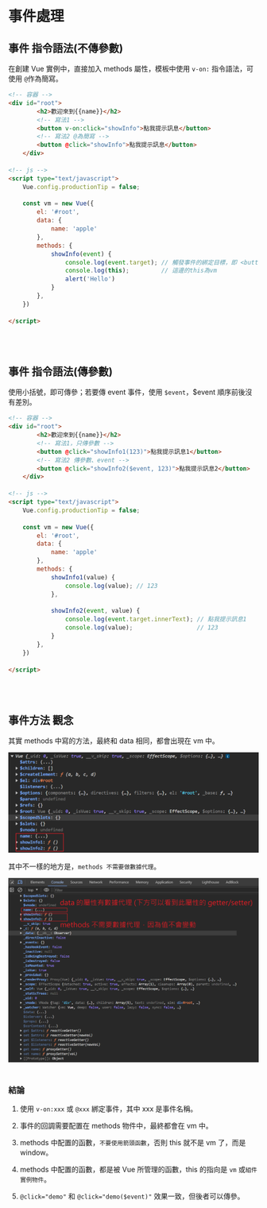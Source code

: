 # 事件處理

## 事件 指令語法(不傳參數)

在創建 Vue 實例中，直接加入 methods 屬性，模板中使用 `v-on:` 指令語法，可使用 `@`作為簡寫。

```html
<!-- 容器 -->
<div id="root">
        <h2>歡迎來到{{name}}</h2>
        <!-- 寫法1 -->
        <button v-on:click="showInfo">點我提示訊息</button>
        <!-- 寫法2 @為簡寫 -->
        <button @click="showInfo">點我提示訊息</button>
    </div>

<!-- js -->
<script type="text/javascript">
    Vue.config.productionTip = false;

    const vm = new Vue({
        el: '#root',
        data: {
            name: 'apple'
        },
        methods: {
            showInfo(event) {
                console.log(event.target); // 觸發事件的綁定目標，即 <button>點我提示訊息</button>
                console.log(this);         // 這邊的this為vm
                alert('Hello')
            }
        },
    })

</script>
```

<br/>

<br/>

## 事件 指令語法(傳參數)
使用小括號，即可傳參；若要傳 event 事件，使用 `$event`，$event 順序前後沒有差別。

```html
<!-- 容器 -->
<div id="root">
        <h2>歡迎來到{{name}}</h2>
        <!-- 寫法1，只傳參數 -->
        <button @click="showInfo1(123)">點我提示訊息1</button>
        <!-- 寫法2 傳參數、event -->
        <button @click="showInfo2($event, 123)">點我提示訊息2</button>
    </div>

<!-- js -->
<script type="text/javascript">
    Vue.config.productionTip = false;

    const vm = new Vue({
        el: '#root',
        data: {
            name: 'apple'
        },
        methods: {
            showInfo1(value) {
                console.log(value); // 123
            },

            showInfo2(event, value) {
                console.log(event.target.innerText); // 點我提示訊息1
                console.log(value);                  // 123
            }
        },
    })

</script>
```

<br/>

<br/>

## 事件方法 觀念

其實 methods 中寫的方法，最終和 data 相同，都會出現在 vm 中。

<img src='../../../_image/Snipaste_2024-02-28_01-22-56.png'>

<br/>

其中不一樣的地方是，`methods 不需要做數據代理`。

<img src='../../../_image/Snipaste_2024-02-28_01-21-09.png'>

<br/>

<br/>

### 結論
1. 使用 `v-on:xxx` 或 `@xxx` 綁定事件，其中 xxx 是事件名稱。

2. 事件的回調需要配置在 methods 物件中，最終都會在 vm 中。

3. methods 中配置的函數，`不要使用箭頭函數`，否則 this 就不是 vm 了，而是 window。

4. methods 中配置的函數，都是被 Vue 所管理的函數，this 的指向是 `vm` 或`組件實例物件`。

5. `@click="demo"` 和 `@click="demo($event)"` 效果一致，但後者可以傳參。
